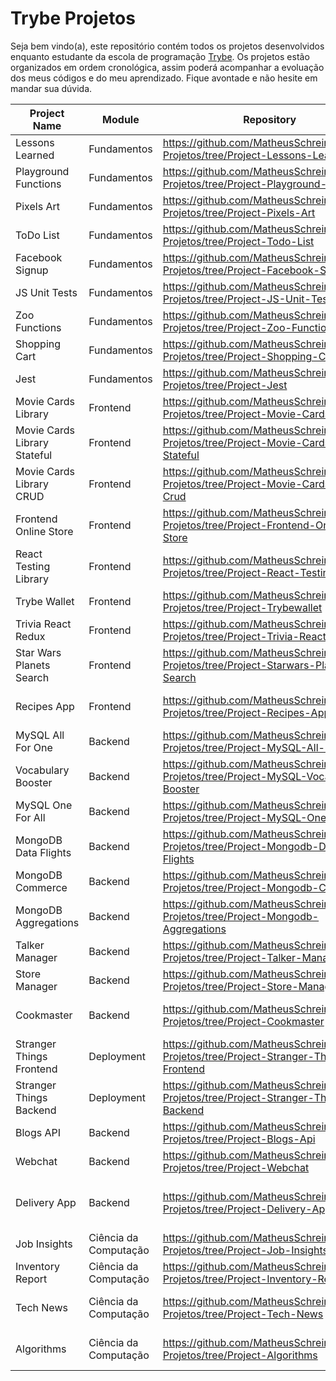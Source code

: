 # Trybe Projetos

<p>
Seja bem vindo(a), este repositório contém todos os projetos desenvolvidos enquanto estudante da escola de programação <a href="https://www.betrybe.com/" target="_blank">Trybe</a>. Os projetos estão organizados em ordem cronológica, assim poderá acompanhar a evoluação dos meus códigos e do meu aprendizado. Fique avontade e não hesite em mandar sua dúvida.
</p>

|Project Name|Module|Repository|Technologies|
|---|---|---|---|
|Lessons Learned|Fundamentos|https://github.com/MatheusSchreiner/Trybe-Projetos/tree/Project-Lessons-Learned|HTML & CSS|
|Playground Functions|Fundamentos|https://github.com/MatheusSchreiner/Trybe-Projetos/tree/Project-Playground-Functions|JavaScript|
|Pixels Art|Fundamentos|https://github.com/MatheusSchreiner/Trybe-Projetos/tree/Project-Pixels-Art|HTML, CSS & JS|
|ToDo List|Fundamentos|https://github.com/MatheusSchreiner/Trybe-Projetos/tree/Project-Todo-List|HTML, CSS & JS|
|Facebook Signup|Fundamentos|https://github.com/MatheusSchreiner/Trybe-Projetos/tree/Project-Facebook-Signup|HTML, CSS & JS|
|JS Unit Tests|Fundamentos|https://github.com/MatheusSchreiner/Trybe-Projetos/tree/Project-JS-Unit-Tests|JavaScript & Unit Tests|
|Zoo Functions|Fundamentos|https://github.com/MatheusSchreiner/Trybe-Projetos/tree/Project-Zoo-Functions|JavaScript & HOF|
|Shopping Cart|Fundamentos|https://github.com/MatheusSchreiner/Trybe-Projetos/tree/Project-Shopping-Cart|HTML, CSS & JS|
|Jest|Fundamentos|https://github.com/MatheusSchreiner/Trybe-Projetos/tree/Project-Jest|JEST|
|Movie Cards Library|Frontend|https://github.com/MatheusSchreiner/Trybe-Projetos/tree/Project-Movie-Cards-Library|React|
|Movie Cards Library Stateful|Frontend|https://github.com/MatheusSchreiner/Trybe-Projetos/tree/Project-Movie-Cards-Library-Stateful|React|
|Movie Cards Library CRUD|Frontend|https://github.com/MatheusSchreiner/Trybe-Projetos/tree/Project-Movie-Cards-Library-Crud|React|
|Frontend Online Store|Frontend|https://github.com/MatheusSchreiner/Trybe-Projetos/tree/Project-Frontend-Online-Store|React|
|React Testing Library|Frontend|https://github.com/MatheusSchreiner/Trybe-Projetos/tree/Project-React-Testing-Library|React Testing Library|
|Trybe Wallet|Frontend|https://github.com/MatheusSchreiner/Trybe-Projetos/tree/Project-Trybewallet|React & Redux|
|Trivia React Redux|Frontend|https://github.com/MatheusSchreiner/Trybe-Projetos/tree/Project-Trivia-React-Redux|React & Redux|
|Star Wars Planets Search|Frontend|https://github.com/MatheusSchreiner/Trybe-Projetos/tree/Project-Starwars-Planets-Search|React & Context API + Hooks|
|Recipes App|Frontend|https://github.com/MatheusSchreiner/Trybe-Projetos/tree/Project-Recipes-App|React & Context API + Hooks|
|MySQL All For One|Backend|https://github.com/MatheusSchreiner/Trybe-Projetos/tree/Project-MySQL-All-For-One|MySQL|
|Vocabulary Booster|Backend|https://github.com/MatheusSchreiner/Trybe-Projetos/tree/Project-MySQL-Vocabulary-Booster|MySQL|
|MySQL One For All|Backend|https://github.com/MatheusSchreiner/Trybe-Projetos/tree/Project-MySQL-One-For-All|MySQL|
|MongoDB Data Flights|Backend|https://github.com/MatheusSchreiner/Trybe-Projetos/tree/Project-Mongodb-Data-Flights|MongoDB|
|MongoDB Commerce|Backend|https://github.com/MatheusSchreiner/Trybe-Projetos/tree/Project-Mongodb-Commerce|MongoDB|
|MongoDB Aggregations|Backend|https://github.com/MatheusSchreiner/Trybe-Projetos/tree/Project-Mongodb-Aggregations|MongoDB|
|Talker Manager|Backend|https://github.com/MatheusSchreiner/Trybe-Projetos/tree/Project-Talker-Manager|NodeJS|
|Store Manager|Backend|https://github.com/MatheusSchreiner/Trybe-Projetos/tree/Project-Store-Manager|NodeJS, JWT e MongoDB|
|Cookmaster|Backend|https://github.com/MatheusSchreiner/Trybe-Projetos/tree/Project-Cookmaster|NodeJS, JWT, Multer e MongoDB|
|Stranger Things Frontend|Deployment|https://github.com/MatheusSchreiner/Trybe-Projetos/tree/Project-Stranger-Things-Frontend|Heroku|
|Stranger Things Backend|Deployment|https://github.com/MatheusSchreiner/Trybe-Projetos/tree/Project-Stranger-Things-Backend|Heroku|
|Blogs API|Backend|https://github.com/MatheusSchreiner/Trybe-Projetos/tree/Project-Blogs-Api|NodeJS, JWT e ORM|
|Webchat|Backend|https://github.com/MatheusSchreiner/Trybe-Projetos/tree/Project-Webchat|NodeJS, ORM e WebSocket|
|Delivery App|Backend|https://github.com/MatheusSchreiner/Trybe-Projetos/tree/Project-Delivery-App|NodeJS, ORM, JWT, React, Context API|
|Job Insights|Ciência da Computação|https://github.com/MatheusSchreiner/Trybe-Projetos/tree/Project-Job-Insights|Python|
|Inventory Report|Ciência da Computação|https://github.com/MatheusSchreiner/Trybe-Projetos/tree/Project-Inventory-Report|Python, POO|
|Tech News|Ciência da Computação|https://github.com/MatheusSchreiner/Trybe-Projetos/tree/Project-Tech-News| Python, Raspagem de Dados|
|Algorithms|Ciência da Computação|https://github.com/MatheusSchreiner/Trybe-Projetos/tree/Project-Algorithms|Python, Lógica de Complexidade|
